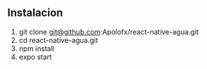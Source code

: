 ## Instalacion
1. git clone git@github.com:Apolofx/react-native-agua.git
2. cd react-native-agua.git
3. npm install
4. expo start 
